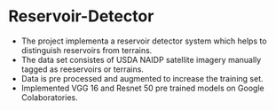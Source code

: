 # Reservoir-Detector

- The project implementa a reservoir detector system which helps to distinguish reservoirs from terrains.
- The data set consistes of USDA NAIDP satellite imagery manually tagged as reeservoirs or terrains. 
- Data is pre processed and augmented to increase the training set.
- Implemented VGG 16 and Resnet 50 pre trained models on Google Colaboratories.
